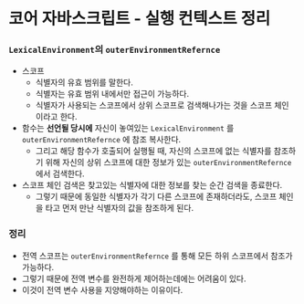 # 코어 자바스크립트 - 실행 컨텍스트 정리

### `LexicalEnvironment`의 `outerEnvironmentRefernce`

- 스코프
  - 식별자의 유효 범위를 말한다.
  - 식별자는 유효 범위 내에서만 접근이 가능하다.
  - 식별자가 사용되는 스코프에서 상위 스코프로 검색해나가는 것을 스코프 체인이라고 한다.
- 함수는 **선언될 당시에** 자신이 놓여있는 `LexicalEnvironment` 를 `outerEnvironmentRefernce` 에 참조 복사한다.
  - 그리고 해당 함수가 호출되어 실행될 때, 자신의 스코프에 없는 식별자를 참조하기 위해 자신의 상위 스코프에 대한 정보가 있는 `outerEnvironmentRefernce` 에서 검색한다.
- 스코프 체인 검색은 찾고있는 식별자에 대한 정보를 찾는 순간 검색을 종료한다.
  - 그렇기 때문에 동일한 식별자가 각기 다른 스코프에 존재하더라도, 스코프 체인을 타고 먼저 만난 식별자의 값을 참조하게 된다.

### 정리

- 전역 스코프는 `outerEnvironmentRefernce` 를 통해 모든 하위 스코프에서 참조가 가능하다.
- 그렇기 때문에 전역 변수를 완전하게 제어하는데에는 어려움이 있다.
- 이것이 전역 변수 사용을 지양해야하는 이유이다.
